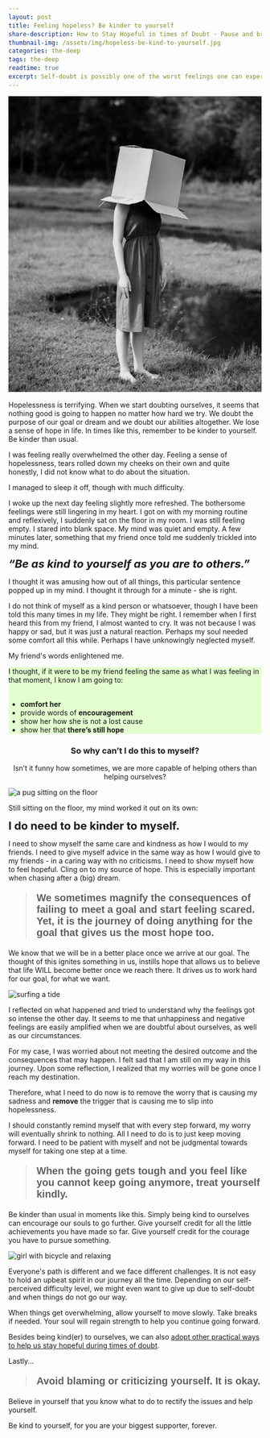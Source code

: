 ```yaml
---
layout: post
title: Feeling hopeless? Be kinder to yourself
share-description: How to Stay Hopeful in times of Doubt · Pause and breathe · Avoid being hard on yourself · Distract yourself · Be excited for what is to come · Reach out to someone or something that gives you hope
thumbnail-img: /assets/img/hopeless-be-kind-to-yourself.jpg
categories: the-deep
tags: the-deep
readtime: true
excerpt: Self-doubt is possibly one of the worst feelings one can experience. It can be very difficult to stay hopeful in times of doubt. The feeling of doubt usually stems from the lack of self-confidence, causing you to not believe in yourself. When you do not believe in yourself, the things that you are working hard for might suddenly seem pointless. It can become difficult to see hope in what you want to pursue.
---
```


![sad lady](/assets/img/hopeless-be-kind-to-yourself.jpg)

Hopelessness is terrifying. When we start doubting ourselves, it seems that nothing good is going to happen no matter how hard we try. We doubt the purpose of our goal or dream and we doubt our abilities altogether. We lose a sense of hope in life. In times like this, remember to be kinder to yourself. Be kinder than usual.

I was feeling really overwhelmed the other day. Feeling a sense of hopelessness, tears rolled down my cheeks on their own and quite honestly, I did not know what to do about the situation. 

I managed to sleep it off, though with much difficulty.

I woke up the next day feeling slightly more refreshed. The bothersome feelings were still lingering in my heart. I got on with my morning routine and reflexively, I suddenly sat on the floor in my room. I was still feeling empty. I stared into blank space. My mind was quiet and empty. A few minutes later, something that my friend once told me suddenly trickled into my mind. 

<div class="box-purple" style="font-size:22px; font-style:italic; font-weight:bold">“Be as kind to yourself as you are to others.”</div>

I thought it was amusing how out of all things, this particular sentence popped up in my mind. I thought it through for a minute - she is right.

I do not think of myself as a kind person or whatsoever, though I have been told this many times in my life. They might be right. I remember when I first heard this from my friend, I almost wanted to cry. It was not because I was happy or sad, but it was just a natural reaction. Perhaps my soul needed some comfort all this while. Perhaps I have unknowingly neglected myself.

My friend's words enlightened me.

<div class="box-success" style="background-color:#e3ffcf; border-left-color:#e3ffcf;">I thought, if it were to be my friend feeling the same as what I was feeling in that moment, I know I am going to:
<br/><br/>
<ul>
<li><b>comfort her</b></li>
<li>provide words of <b>encouragement</b></li>
<li>show her how she is not a lost cause</li>
<li>show her that <b>there’s still hope</b></li>
</ul>
</div>

<h3 style="text-align:center;">So why can’t I do this to myself?</h3>

<p style="text-align:center;">Isn’t it funny how sometimes, we are more capable of helping others than helping ourselves?</p>

![a pug sitting on the floor](https://images.pexels.com/photos/1591939/pexels-photo-1591939.jpeg)

Still sitting on the floor, my mind worked it out on its own:

<div class="box-purple" style="font-size:22px; font-weight:bold">I do need to be kinder to myself.</div>

I need to show myself the same care and kindness as how I would to my friends. I need to give myself advice in the same way as how I would give to my friends - in a caring way with no criticisms. I need to show myself how to feel hopeful. Cling on to my source of hope. This is especially important when chasing after a (big) dream.

<blockquote style="font-family:arial;font-size:20px;"><b>We sometimes magnify the consequences of failing to meet a goal and start feeling scared. Yet, it is the journey of doing anything for the goal that gives us the most hope too.</b></blockquote>

We know that we will be in a better place once we arrive at our goal. The thought of this ignites something in us, instills hope that allows us to believe that life WILL become better once we reach there. It drives us to work hard for our goal, for what we want.

![surfing a tide](https://images.pexels.com/photos/8258043/pexels-photo-8258043.jpeg?auto=compress&cs=tinysrgb&w=1260&h=750&dpr=1)

I reflected on what happened and tried to understand why the feelings got so intense the other day. It seems to me that unhappiness and negative feelings are easily amplified when we are doubtful about ourselves, as well as our circumstances.

For my case, I was worried about not meeting the desired outcome and the consequences that may happen. I felt sad that I am still on my way in this journey. Upon some reflection, I realized that my worries will be gone once I reach my destination.

Therefore, what I need to do now is to remove the worry that is causing my sadness and **remove** the trigger that is causing me to slip into hopelessness.

I should constantly remind myself that with every step forward, my worry will eventually shrink to nothing. All I need to do is to just keep moving forward. I need to be patient with myself and not be judgmental towards myself for taking one step at a time.

<blockquote style="font-family:arial;font-size:20px;"><b>When the going gets tough and you feel like you cannot keep going anymore, treat yourself kindly.</b></blockquote>

Be kinder than usual in moments like this. Simply being kind to ourselves can encourage our souls to go further. Give yourself credit for all the little achievements you have made so far. Give yourself credit for the courage you have to pursue something.

![girl with bicycle and relaxing](https://images.pexels.com/photos/3771836/pexels-photo-3771836.jpeg?auto=compress&cs=tinysrgb&w=1260&h=750&dpr=1)

Everyone's path is different and we face different challenges. It is not easy to hold an upbeat spirit in our journey all the time. Depending on our self-perceived difficulty level, we might even want to give up due to self-doubt and when things do not go our way.

When things get overwhelming, allow yourself to move slowly. Take breaks if needed. Your soul will regain strength to help you continue going forward.

Besides being kind(er) to ourselves, we can also [adopt other practical ways to help us stay hopeful during times of doubt](https://xakur.github.io/2022-12-15-how-to-stay-hopeful-in-times-of-doubt/).

Lastly...

<blockquote style="font-family:arial;font-size:20px;"><b>Avoid blaming or criticizing yourself. It is okay.</b></blockquote>

Believe in yourself that you know what to do to rectify the issues and help yourself.

Be kind to yourself, for you are your biggest supporter, forever.
